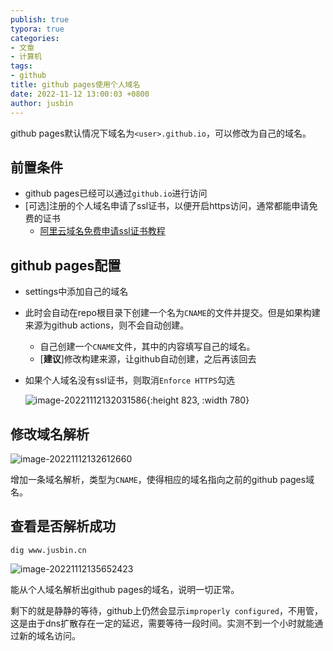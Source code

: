 ```yaml
---
publish: true
typora: true
categories:
- 文章
- 计算机
tags:
- github
title: github pages使用个人域名
date: 2022-11-12 13:00:03 +0800
author: jusbin
---
```

github pages默认情况下域名为`<user>.github.io`，可以修改为自己的域名。

## 前置条件
- github pages已经可以通过`github.io`进行访问
- [可选]注册的个人域名申请了ssl证书，以便开启https访问，通常都能申请免费的证书
	- [阿里云域名免费申请ssl证书教程](https://developer.aliyun.com/article/768459)
## github pages配置
- settings中添加自己的域名
- 此时会自动在repo根目录下创建一个名为`CNAME`的文件并提交。但是如果构建来源为github actions，则不会自动创建。
	- 自己创建一个`CNAME`文件，其中的内容填写自己的域名。
	- [**建议**]修改构建来源，让github自动创建，之后再该回去
- 如果个人域名没有ssl证书，则取消`Enforce HTTPS`勾选
  
  ![image-20221112132031586](https://jusbin.oss-cn-beijing.aliyuncs.com/image-20221112132031586.png){:height 823, :width 780}
## 修改域名解析

![image-20221112132612660](https://jusbin.oss-cn-beijing.aliyuncs.com/image-20221112132612660.png)

增加一条域名解析，类型为`CNAME`，使得相应的域名指向之前的github pages域名。
## 查看是否解析成功

```shell
dig www.jusbin.cn
```

![image-20221112135652423](https://jusbin.oss-cn-beijing.aliyuncs.com/image-20221112135652423.png)

能从个人域名解析出github pages的域名，说明一切正常。

剩下的就是静静的等待，github上仍然会显示`improperly configured`，不用管，这是由于dns扩散存在一定的延迟，需要等待一段时间。实测不到一个小时就能通过新的域名访问。
